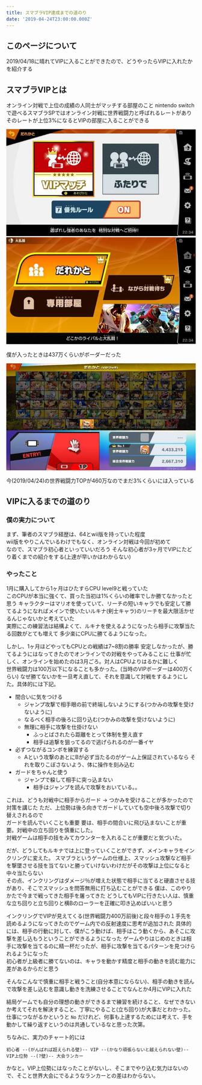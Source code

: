 ```yaml
---
title: スマブラVIP達成までの道のり
date: '2019-04-24T23:00:00.000Z'
---
```


## このページについて

2019/04/18に晴れてVIPに入ることができたので、どうやったらVIPに入れたかを紹介する

## スマブラVIPとは

オンライン対戦で上位の成績の人同士がマッチする部屋のこと
nintendo switchで遊べるスマブラSPではオンライン対戦に世界戦闘力と呼ばれるレートがあり
そのレートが上位3%になるとVIPの部屋に入ることができる

![02](./02.jpeg)
![01](./01.jpeg)

僕が入ったときは437万くらいがボーダーだった

![03](./03.jpeg)

今(2019/04/24)の世界戦闘力TOPが460万なのでまだ3%くらいには入っている

## VIPに入るまでの道のり

### 僕の実力について

まず、筆者のスマブラ経歴は、64とwii版を持っていた程度   
wii版をやりこんでいるわけでもなく、オンライン対戦は今回が初めて  
なので、スマブラ初心者といっていいだろう
そんな初心者が3ヶ月でVIPにたどり着くまでの紹介をする(上達が早いかはわからない)

### やったこと

1月に購入してから1ヶ月はひたすらCPU level9と戦っていた  
このCPUが本当に強くて、買った当初は1%くらいの確率でしか勝てなかったと思う
キャラクターはマリオを使っていて、リーチの短いキャラでも安定して勝てるようになればメインで使いたいルキナ(剣士キャラ)のリーチを最大限活かせるんじゃないかと考えていた  
実際にこの練習法は結構よくて、ルキナを使えるようになったら相手に攻撃当たる回数がとても増えて  多少楽にCPUに勝てるようになった。  

しかし、1ヶ月ほどやってもCPUとの戦績は7~8割の勝率
安定しなかったが、勝てるようにはなってきたのでオンラインでの対戦をやってみることに
仕事が忙しく、オンラインを始めたのは3月ごろ。対人はCPUよりはるかに難しく  
世界戦闘力は100万以下になることも多かった。(当時のVIPボーダーは400万くらい)
なぜ勝てないかを一旦考え直して、それを意識して対戦をするようにした。具体的には下記。

- 間合いに気をつける
  - ジャンプ攻撃で相手眼の前で終端しないようにする(つかみの攻撃を受けないように)
  - なるべく相手の後ろに回り込む(つかみの攻撃を受けないように)
  - 無理に相手に攻撃を仕掛けない
    - ふっとばされたら距離をとって体制を整え直す
    - 相手は追撃を狙ってるので逃げられるのが一番イヤ
- 必ずつながるコンボを練習する
  - Aという攻撃のあとにBが必ず当たるのがゲーム上保証されているなら
    それを取りこぼさないよう、体に操作を刻み込む
- ガードをちゃんと使う
  - ジャンプで躱して相手に突っ込まない
    - 相手はジャンプを読んで攻撃をおいている。。

これは、どうも対戦中に相手からガード -> つかみを受けることが多かったので対策を講じた
ただ、上位勢は後ろ向きでガードしていても空中後ろ攻撃で切り替えされるので  
ガードを読んでいくことも重要
要は、相手の間合いに飛び込まないことが重要。対戦中の立ち回りを慎重にした。  
対戦ゲームは相手の技をみてカウンターを入れることが重要だと気づいた。

だが、どうしてもルキナでは上に登っていくことができず、メインキャラをインクリングに変えた。
スマブラというゲームの仕様上、スマッシュ攻撃など相手を撃墜させる技を当てないと勝っていけないわけだがその攻撃は上位になると中々当たらない  
その点、インクリングはダメージ％が増えた状態で相手に当てると硬直させる技があり、そこでスマッシュを問答無用に打ち込むことができる
僕は、このやりかたで今まで戦ってきた相手を屠ってきた
どうしてもVIPに行きたい人は、慎重な立ち回りと立ち回りと横Bのローラーを正確に叩き込めばいいと思う

インクリングでVIPが見えてくる(世界戦闘力400万前後)と段々相手の１手先を読めるようになってきたのでゲーム内での反射速度に思考が追加された
具体的には、相手の行動に対して、僕がこう動けば、相手はこう動くから、あそこに攻撃を差し込もうということができるようになった
ゲームやりはじめのときは相手に攻撃を当てるのに精一杯だったが、相手に攻撃を当てるパターンを見つけられるようになった  
初心者が上級者に勝てないのは、キャラを動かす精度と相手の動きを読む能力に差があるからだと思う

そんなこんなで慎重に相手と戦うこと(自分本意にならない)、相手の動きを読んで攻撃を差し込むを意識し動きを洗練させることでなんとか4月にVIPに入れた

結局ゲームでも自分の理想の動きができるまで練習を続けること、なぜできないか考えてそれを解決すること、丁寧にやること(立ち回り)が大事だとわかった。
仕事につながるかというと `No` だけれど、何事も上達するためには考えて、手を動かして繰り返すというのは共通しているなと思った次第。

ちなみに、実力のチャート的には

```
初心者 --(がんばれば超えられる壁)-- VIP --(かなり頑張らないと越えられない壁)-- VIP上位勢 --(?壁)-- 大会ランカー
```

かなと。VIP上位勢にはなったことがないし、そこまでやり込む気力はないので、そこと世界大会にでるようなランカーとの差はわからない。
